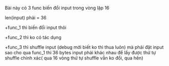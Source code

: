 Bài này có 3 func biến đổi input trong vòng lặp 16 

len(input) phải = 36

+func_1 thì biến đổi input thôi 

+func_2 thì ko có tác dụng

+func_3 thì shuffle input (debug mới biết ko thì thua luôn) mà phải đặt input sao cho qua func_1 thì 36 bytes input phải khác nhau để lấy được thứ tự shuffle chính xác( qua 16 vòng thứ tự shuffle vẫn ko đổi, qua hên)


